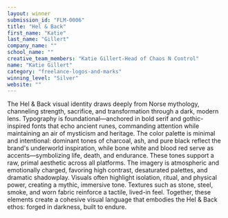 ```yaml
---
layout: winner
submission_id: "FLM-0006"
title: "Hel & Back"
first_name: "Katie"
last_name: "Gillert"
company_name: ""
school_name: ""
creative_team_members: "Katie Gillert-Head of Chaos N Control"
name: "Katie Gillert"
category: "freelance-logos-and-marks"
winning_level: "Silver"
website: ""
---
```


The Hel & Back visual identity draws deeply from Norse mythology, channeling strength, sacrifice, and transformation through a dark, modern lens. Typography is foundational—anchored in bold serif and gothic-inspired fonts that echo ancient runes, commanding attention while maintaining an air of mysticism and heritage. The color palette is minimal and intentional: dominant tones of charcoal, ash, and pure black reflect the brand's underworld inspiration, while bone white and blood red serve as accents—symbolizing life, death, and endurance. These tones support a raw, primal aesthetic across all platforms. The imagery is atmospheric and emotionally charged, favoring high contrast, desaturated palettes, and dramatic shadowplay. Visuals often highlight isolation, ritual, and physical power, creating a mythic, immersive tone. Textures such as stone, steel, smoke, and worn fabric reinforce a tactile, lived-in feel. Together, these elements create a cohesive visual language that embodies the Hel & Back ethos: forged in darkness, built to endure.
